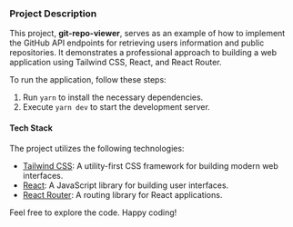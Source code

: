 ### Project Description

This project, **git-repo-viewer**, serves as an example of how to implement the GitHub API endpoints for retrieving users information and public repositories. It demonstrates a professional approach to building a web application using Tailwind CSS, React, and React Router.

To run the application, follow these steps:

1. Run `yarn` to install the necessary dependencies.
2. Execute `yarn dev` to start the development server.

#### Tech Stack

The project utilizes the following technologies:

- [Tailwind CSS](https://tailwindcss.com/): A utility-first CSS framework for building modern web interfaces.
- [React](https://reactjs.org/): A JavaScript library for building user interfaces.
- [React Router](https://reactrouter.com/): A routing library for React applications.

Feel free to explore the code. Happy coding!
